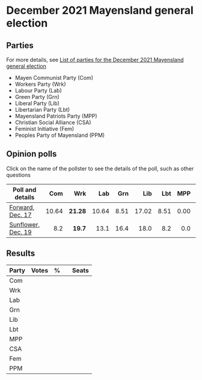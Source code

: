 # December 2021 Mayensland general election

## Parties
For more details, see [List of parties for the December 2021 Mayensland general election](election_2021-12_parties.md)

- Mayen Communist Party (Com)
- Workers Party (Wrk)
- Labour Party (Lab)
- Green Party (Grn)
- Liberal Party (Lib)
- Libertarian Party (Lbt)
- Mayensland Patriots Party (MPP)
- Christian Social Alliance (CSA)
- Feminist Initiative (Fem)
- Peoples Party of Mayensland (PPM)

## Opinion polls

Click on the name of the pollster to see the details of the poll, such as other questions

| Poll and details | Com | Wrk | Lab | Grn | Lib | Lbt | MPP | CSA | Fem | PPM |
|------------------|----:|----:|----:|----:|----:|----:|----:|----:|----:|----:|
| [Forward, Dec. 17](poll_Forward_20211217.md) | 10.64 | **21.28** | 10.64 | 8.51 | 17.02 | 8.51 | 0.00 | 12.77 | – | 8.51 |
| [Sunflower, Dec. 19](poll_Sunflower_20211219.md) | 8.2 | **19.7** | 13.1 | 16.4 | 18.0 | 8.2 | 0.0 | 11.5 | – | 0.0

## Results

| Party | Votes | % |  | Seats |
|-------|------:|--:|:-|------:|
| Com | | | | |
| Wrk | | | | |
| Lab | | | | |
| Grn | | | | |
| Lib | | | | |
| Lbt | | | | |
| MPP | | | | |
| CSA | | | | |
| Fem | | | | |
| PPM | | | | |
